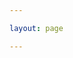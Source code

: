 ```yaml
---

layout: page

---
```


<script setup>
import BlogCustomerIndex from '../components/blog/customer/BlogCustomerIndex.vue'


//import Modal from './Modal.vue'



</script>

<BlogCustomerIndex />

<style module>

</style>